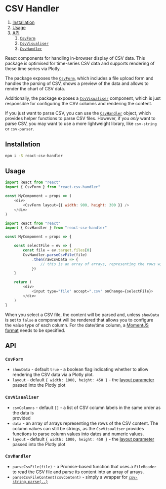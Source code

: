 # CSV Handler

1. [Installation](#installation)
2. [Usage](#usage)
3. [API](#api)
    1. [`CsvForm`](#csvform)
    2. [`CsvVisualiser`](#csvvisualiser)
    3. [`CsvHandler`](#csvhandler)

React components for handling in-browser display of CSV data. This package is optimised for 
 time-series CSV data and supports rendering of these time series via Plotly.

The package exposes the [`CsvForm`](#csvform), which includes a file upload form and handles 
 the parsing of CSV, shows a preview of the data and allows to render the chart of CSV data.

Additionally, the package exposes a [`CsvVisualiser`](#csvvisualiser) component, which is just
 responsible for configuring the CSV columns and rendering the content.

If you just want to parse CSV, you can use the [`CsvHandler`](#csvhandler) object, which provides 
 helper functions to parse CSV files. However, if you _only_ want to parse CSV, you may want to 
 use a more lightweight library, like `csv-string` or `csv-parser`.

## Installation

```bash
npm i -S react-csv-handler
```

## Usage


```javascript
import React from "react"
import { CsvForm } from "react-csv-handler"

const MyComponent = props => (
    <div>
        <CsvForm layout={{ width: 900, height: 300 }} />
    </div>
)
```


```javascript
import React from "react"
import { CsvHandler } from "react-csv-handler"

const MyComponent = props => {

    const selectFile = ev => {
        const file = ev.target.files[0]
        CsvHandler.parseCsvFile(file)
            .then(rawCsvData => {
                // this is an array of arrays, representing the rows with their columns
            })
    }

    return (
        <div>
            <input type="file" accept=".csv" onChange={selectFile}>
        </div>
    )
}
```

When you select a CSV file, the content will be parsed and, unless `showData` is set to `false`
 a component will be rendered that allows you to configure the value type of each column. For 
 the date/time column, a [MomentJS format](https://momentjs.com/docs/#/parsing/string-format/) 
 needs to be specified.

## API

### `CsvForm`

- `showData` - default `true` - a boolean flag indicating whether to allow rendering the CSV data via a Plotly plot.
- `layout` - default `{ width: 1000, height: 450 }` - the [layout parameter](https://plotly.com/javascript/reference/layout/) passed into the Plotly plot

### `CsvVisualiser`

- `csvColumns` - default `[]` - a list of CSV column labels in the same order as the data is  
 provided
- `data` - an array of arrays representing the rows of the CSV content. The column values can 
 still be strings, as the `CsvVisualiser` provides functions to parse column values into dates 
 and numeric values.
- `layout` - default `{ width: 1000, height: 450 }` - the [layout parameter](https://plotly.com/javascript/reference/layout/) passed into the Plotly plot

### `CsvHandler`

- `parseCsvFile(file)` - a Promise-based function that uses a `FileReader` to read the CSV file 
 and parse its content into an array of arrays.
- `parseCsvFileContent(csvContent)` - simply a wrapper for [`csv-string.parse(..)`](https://www.npmjs.com/package/csv-string)
